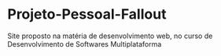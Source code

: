 # Projeto-Pessoal-Fallout
Site proposto na matéria de desenvolvimento web, no curso de Desenvolvimento de Softwares Multiplataforma 
